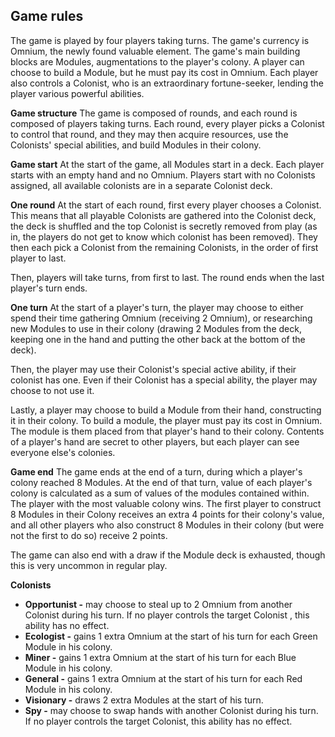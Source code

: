 ﻿## Game rules

The game is played by four players taking turns. The game's currency is Omnium, the newly found valuable element. The game's main building blocks are Modules, augmentations to the player's colony. A player can choose to build a Module, but he must pay its cost in Omnium. Each player also controls a Colonist, who is an extraordinary fortune-seeker, lending the player various powerful abilities.

**Game structure**
The game is composed of rounds, and each round is composed of players taking turns. Each round, every player picks a Colonist to control that round, and they may then acquire resources, use the Colonists' special abilities, and build Modules in their colony.

**Game start**
At the start of the game, all Modules start in a deck. Each player starts with an empty hand and no Omnium. Players start with no Colonists assigned, all available colonists are in a separate Colonist deck.

**One round**
At the start of each round, first every player chooses a Colonist. This means that all playable Colonists are gathered into the Colonist deck, the deck is shuffled and the top Colonist is secretly removed from play (as in, the players do not get to know which colonist has been removed). They then each pick a Colonist from the remaining Colonists, in the order of first player to last. 

Then, players will take turns, from first to last. The round ends when the last player's turn ends.

**One turn**
At the start of a player's turn, the player may choose to either spend their time gathering Omnium (receiving 2 Omnium), or researching new Modules to use in their colony (drawing 2 Modules from the deck, keeping one in the hand and putting the other back at the bottom of the deck).

Then, the player may use their Colonist's special active ability, if their colonist has one. Even if their Colonist has a special ability, the player may choose to not use it.

Lastly, a player may choose to build a Module from their hand, constructing it in their colony. To build a module, the player must pay its cost in Omnium. The module is them placed from that player's hand to their colony. Contents of a player's hand are secret to other players, but each player can see everyone else's colonies.

**Game end**
The game ends at the end of a turn, during which a player's colony reached 8 Modules. At the end of that turn, value of each player's colony is calculated as a sum of values of the modules contained within. The player with the most valuable colony wins. The first player to construct 8 Modules in their Colony receives an extra 4 points for their colony's value, and all other players who also construct 8 Modules in their colony (but were not the first to do so) receive 2 points.

The game can also end with a draw if the Module deck is exhausted, though this is very uncommon in regular play.

**Colonists**

 - **Opportunist -** may choose to steal up to 2 Omnium from another Colonist during his turn. If no player controls the target Colonist , this ability has no effect.
 - **Ecologist -** gains 1 extra Omnium at the start of his turn for each Green Module in his colony.
 - **Miner -** gains 1 extra Omnium at the start of his turn for each Blue Module in his colony.
 - **General -** gains 1 extra Omnium at the start of his turn for each Red Module in his colony.
 - **Visionary -** draws 2 extra Modules at the start of his turn.
 - **Spy -** may choose to swap hands with another Colonist during his turn. If no player controls the target Colonist, this ability has no effect.

